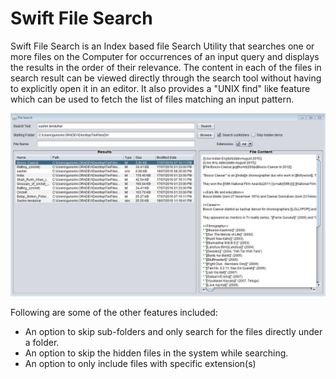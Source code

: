 
# Swift File Search 

Swift File Search is an Index based file Search Utility that searches one or more files on the Computer for occurrences of an input query and displays the results in the order of their relevance. The content in each of the files in search result can be viewed directly through the search tool without having to explicitly open it in an editor. It also provides a "UNIX find" like feature which can be used to fetch the list of files matching an input pattern.

![file search UI](screenshots/filesearch.JPG "file search UI")

Following are some of the other features included:

- An option to skip sub-folders and only search for the files directly under a folder.
- An option to skip the hidden files in the system while searching.
- An option to only include files with specific extension(s)





